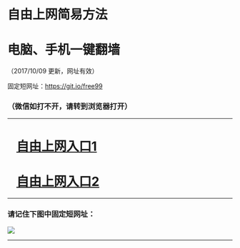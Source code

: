﻿# 自由上网简易方法

# 电脑、手机一键翻墙

（2017/10/09 更新，网址有效）

固定短网址：https://git.io/free99

### （微信如打不开，请转到浏览器打开）


***





# &nbsp;&nbsp; <a href="http://ft1743524303.fwq-tz-1001.info/fwqtz01.html?t=100900123667 " target="_blank">自由上网入口1</a>
# &nbsp;&nbsp; <a href="http://ft171522345.fwq-tz-1002.info/fwqtz02.html?t=10090017856 " target="_blank">自由上网入口2</a>
***

### 请记住下图中固定短网址：

<img src="https://s3-us-west-2.amazonaws.com/fwq-1001/yjfq-20170905okok.png" /> 


***

